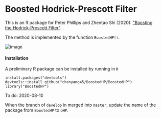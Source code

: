 # Boosted Hodrick-Prescott Filter

This is an R package for Peter Phillips and Zhentao Shi (2020): ["Boosting the Hodrick-Prescott Filter"](https://arxiv.org/abs/1905.00175). 

The method is implemented by the function `BoostedHP()`. 




![image](https://github.com/chenyang45/BoostedHP/blob/master/ADF_bHP_ani.gif)


#### Installation

A preliminary R package can be installed by running in `R`
```
install.packages("devtools")
devtools::install_github("chenyang45/BoostedHP/BoostedHP")
library("BoostedHP")
```



To do: 2020-08-10

When the branch of `develop` in merged into `master`, update the name of the package from `BoostedHP` to `bHP`.
